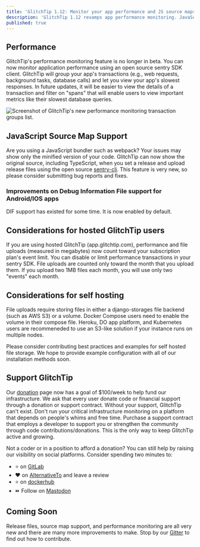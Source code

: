 ```yaml
---
title: 'GlitchTip 1.12: Monitor your app performance and JS source maps'
description: 'GlitchTip 1.12 revamps app performance monitoring. JavaScript source maps are now supported for issues.'
published: true
---
```


## Performance

GlitchTip's performance monitoring feature is no longer in beta. You can now monitor application performance using an open source sentry SDK client. GlitchTip will group your app's transactions (e.g., web requests, background tasks, database calls) and let you view your app's slowest responses. In future updates, it will be easier to view the details of a transaction and filter on "spans" that will enable users to view important metrics like their slowest database queries.

<div style="width: 800px; max-width: 100%; margin: 0 auto;">
    <picture>
        <source
            type="image/webp"
            srcset="
                /assets/blog-images/glitchtip-1-12/transaction-groups-list@1x.webp,
                /assets/blog-images/glitchtip-1-12/transaction-groups-list@2x.webp 2x,
                /assets/blog-images/glitchtip-1-12/transaction-groups-list@3x.webp 3x,
            "
        />
        <img
            src="/assets/blog-images/glitchtip-1-11/uptime-alert-settings@1xpng"
            srcset="
                /assets/blog-images/glitchtip-1-12/transaction-groups-list@1x.png,
                /assets/blog-images/glitchtip-1-12/transaction-groups-list@2x.png 2x,
                /assets/blog-images/glitchtip-1-12/transaction-groups-list@3x.png 3x,
            "
            loading="lazy"
            alt="Screenshot of GlitchTip's new performance monitoring transaction groups list."
        />
    </picture>
</div>


## JavaScript Source Map Support

Are you using a JavaScript bundler such as webpack? Your issues may show only the minified version of your code. GlitchTip can now show the original source, including TypeScript, when you set a release and upload release files using the open source [sentry-cli](https://github.com/getsentry/sentry-cli). This feature is very new, so please consider submitting bug reports and fixes.

### Improvements on Debug Information File support for Android/IOS apps

DIF support has existed for some time. It is now enabled by default.

## Considerations for hosted GlitchTip users

If you are using hosted GlitchTip (app.glitchtip.com), performance and file uploads (measured in megabytes) now count toward your subscription plan's event limit. You can disable or limit performance transactions in your sentry SDK. File uploads are counted only toward the month that you upload them. If you upload two 1MB files each month, you will use only two "events" each month.

## Considerations for self hosting

File uploads require storing files in either a django-storages file backend (such as AWS S3) or a volume. Docker Compose users need to enable the volume in their compose file. Heroku, DO app platform, and Kubernetes users are recommeneded to use an S3-like solution if your instance runs on multiple nodes.

Please consider contributing best practices and examples for self hosted file storage. We hope to provide example configuration with all of our installation methods soon.

## Support GlitchTip

Our [donation](https://en.liberapay.com/GlitchTip) page now has a goal of $100/week to help fund our infrastructure. We ask that every user donate code or financial support through a donation or support contract. Without your support, GlitchTip can't exist. Don't run your critical infrastructure monitoring on a platform that depends on people's whims and free time. Purchase a support contract that employs a developer to support you or strengthen the community through code contributions/donations. This is the only way to keep GlitchTip active and growing.

Not a coder or in a position to afford a donation? You can still help by raising our visibility on social platforms. Consider spending two minutes to:

- ⭐ on [GitLab](https://gitlab.com/glitchtip/glitchtip-backend/)
- ❤️ on [AlternativeTo](https://alternativeto.net/software/glitchtip/about/) and leave a review
- ⭐ on [dockerhub](https://hub.docker.com/r/glitchtip/glitchtip)
- ⏩ Follow on [Mastodon](https://mastodon.online/@glitchtip)

## Coming Soon

Release files, source map support, and performance monitoring are all very new and there are many more improvements to make. Stop by our [Gitter](https://gitter.im/GlitchTip/community) to find out how to contribute.
